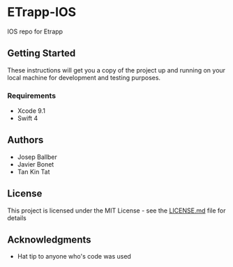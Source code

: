 # ETrapp-IOS
IOS repo for Etrapp

## Getting Started

These instructions will get you a copy of the project up and running on your local machine for development and testing purposes.

### Requirements

- Xcode 9.1
- Swift 4

## Authors

* Josep Ballber
* Javier Bonet
* Tan Kin Tat

## License

This project is licensed under the MIT License - see the [LICENSE.md](LICENSE.md) file for details

## Acknowledgments

* Hat tip to anyone who's code was used
